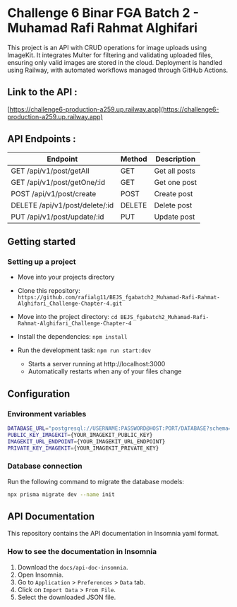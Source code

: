 # Challenge 6 Binar FGA Batch 2 - Muhamad Rafi Rahmat Alghifari

This project is an API with CRUD operations for image uploads using ImageKit. It integrates Multer for filtering and validating uploaded files, ensuring only valid images are stored in the cloud. Deployment is handled using Railway, with automated workflows managed through GitHub Actions.

## Link to the API :
[https://challenge6-production-a259.up.railway.app](https://challenge6-production-a259.up.railway.app)

## API Endpoints :

| Endpoint | Method | Description |
| -------- | ------ | ----------- |
| GET /api/v1/post/getAll | GET | Get all posts |
| GET /api/v1/post/getOne/:id | GET | Get one post |
| POST /api/v1/post/create | POST | Create post |
| DELETE /api/v1/post/delete/:id | DELETE | Delete post |
| PUT /api/v1/post/update/:id | PUT | Update post |

## Getting started

### Setting up a project

* Move into your projects directory
* Clone this repository: `https://github.com/rafialg11/BEJS_fgabatch2_Muhamad-Rafi-Rahmat-Alghifari_Challenge-Chapter-4.git`
* Move into the project directory: `cd BEJS_fgabatch2_Muhamad-Rafi-Rahmat-Alghifari_Challenge-Chapter-4`
* Install the dependencies: `npm install`

* Run the development task: `npm run start:dev`
    * Starts a server running at http://localhost:3000
    * Automatically restarts when any of your files change

## Configuration

### Environment variables
```bash
DATABASE_URL="postgresql://USERNAME:PASSWORD@HOST:PORT/DATABASE?schema=public"
PUBLIC_KEY_IMAGEKIT={YOUR_IMAGEKIT_PUBLIC_KEY}
IMAGEKIT_URL_ENDPOINT={YOUR_IMAGEKIT_URL_ENDPOINT}
PRIVATE_KEY_IMAGEKIT={YOUR_IMAGEKIT_PRIVATE_KEY}
```

### Database connection
Run the following command to migrate the database models:
```bash
npx prisma migrate dev --name init
```	

## API Documentation

This repository contains the API documentation in Insomnia yaml format.

### How to see the documentation in Insomnia

1. Download the `docs/api-doc-insomnia`.
2. Open Insomnia.
3. Go to `Application` > `Preferences` > `Data` tab.
4. Click on `Import Data` > `From File`.
5. Select the downloaded JSON file.